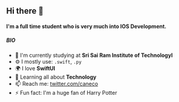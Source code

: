 ## Hi there 👋

#### I'm a full time student who is very much into IOS Development.

##### BIO

- 🏢 I'm currently studying at **Sri Sai Ram Institute of Technologyl**
- ⚙️ I mostly use: `.swift`, `.py`
- 🌍 I love **SwiftUI**
- 🌱 Learning all about **Technology**
- 📫 Reach me: [twitter.com/caneco](https://twitter.com/caneco)
- ⚡️ Fun fact: I'm a huge fan of Harry Potter
